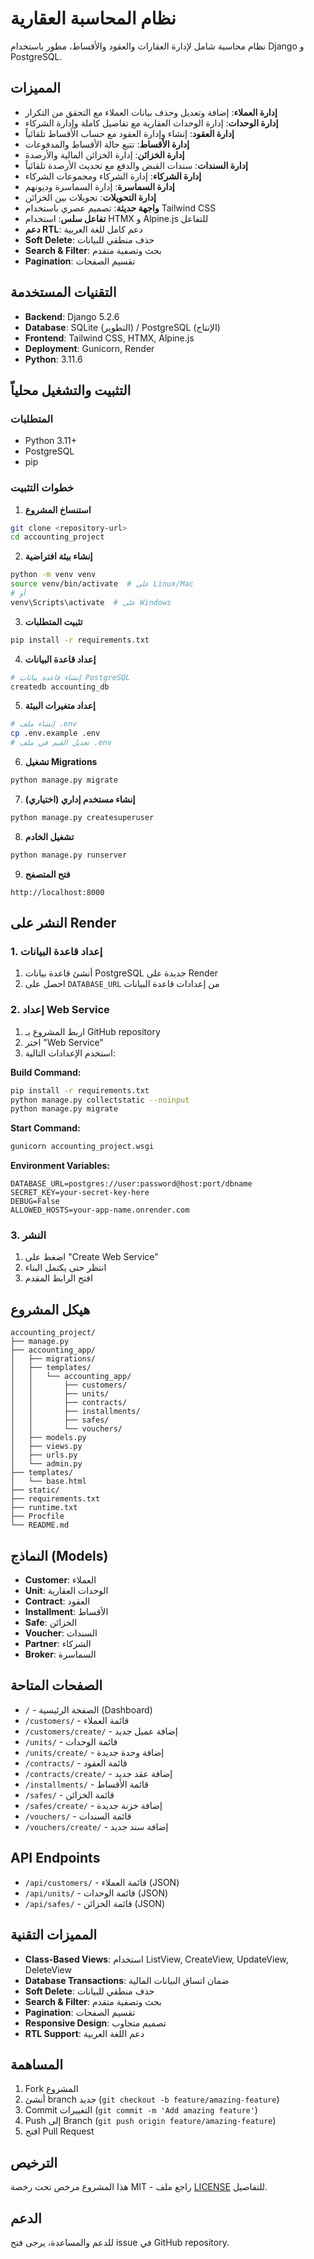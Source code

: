 # نظام المحاسبة العقارية

نظام محاسبة شامل لإدارة العقارات والعقود والأقساط، مطور باستخدام Django و PostgreSQL.

## المميزات

- **إدارة العملاء**: إضافة وتعديل وحذف بيانات العملاء مع التحقق من التكرار
- **إدارة الوحدات**: إدارة الوحدات العقارية مع تفاصيل كاملة وإدارة الشركاء
- **إدارة العقود**: إنشاء وإدارة العقود مع حساب الأقساط تلقائياً
- **إدارة الأقساط**: تتبع حالة الأقساط والمدفوعات
- **إدارة الخزائن**: إدارة الخزائن المالية والأرصدة
- **إدارة السندات**: سندات القبض والدفع مع تحديث الأرصدة تلقائياً
- **إدارة الشركاء**: إدارة الشركاء ومجموعات الشركاء
- **إدارة السماسرة**: إدارة السماسرة وديونهم
- **إدارة التحويلات**: تحويلات بين الخزائن
- **واجهة حديثة**: تصميم عصري باستخدام Tailwind CSS
- **تفاعل سلس**: استخدام HTMX و Alpine.js للتفاعل
- **دعم RTL**: دعم كامل للغة العربية
- **Soft Delete**: حذف منطقي للبيانات
- **Search & Filter**: بحث وتصفية متقدم
- **Pagination**: تقسيم الصفحات

## التقنيات المستخدمة

- **Backend**: Django 5.2.6
- **Database**: SQLite (التطوير) / PostgreSQL (الإنتاج)
- **Frontend**: Tailwind CSS, HTMX, Alpine.js
- **Deployment**: Gunicorn, Render
- **Python**: 3.11.6

## التثبيت والتشغيل محلياً

### المتطلبات

- Python 3.11+
- PostgreSQL
- pip

### خطوات التثبيت

1. **استنساخ المشروع**
```bash
git clone <repository-url>
cd accounting_project
```

2. **إنشاء بيئة افتراضية**
```bash
python -m venv venv
source venv/bin/activate  # على Linux/Mac
# أو
venv\Scripts\activate  # على Windows
```

3. **تثبيت المتطلبات**
```bash
pip install -r requirements.txt
```

4. **إعداد قاعدة البيانات**
```bash
# إنشاء قاعدة بيانات PostgreSQL
createdb accounting_db
```

5. **إعداد متغيرات البيئة**
```bash
# إنشاء ملف .env
cp .env.example .env
# تعديل القيم في ملف .env
```

6. **تشغيل Migrations**
```bash
python manage.py migrate
```

7. **إنشاء مستخدم إداري (اختياري)**
```bash
python manage.py createsuperuser
```

8. **تشغيل الخادم**
```bash
python manage.py runserver
```

9. **فتح المتصفح**
```
http://localhost:8000
```

## النشر على Render

### 1. إعداد قاعدة البيانات

1. أنشئ قاعدة بيانات PostgreSQL جديدة على Render
2. احصل على `DATABASE_URL` من إعدادات قاعدة البيانات

### 2. إعداد Web Service

1. اربط المشروع بـ GitHub repository
2. اختر "Web Service"
3. استخدم الإعدادات التالية:

**Build Command:**
```bash
pip install -r requirements.txt
python manage.py collectstatic --noinput
python manage.py migrate
```

**Start Command:**
```bash
gunicorn accounting_project.wsgi
```

**Environment Variables:**
```
DATABASE_URL=postgres://user:password@host:port/dbname
SECRET_KEY=your-secret-key-here
DEBUG=False
ALLOWED_HOSTS=your-app-name.onrender.com
```

### 3. النشر

1. اضغط على "Create Web Service"
2. انتظر حتى يكتمل البناء
3. افتح الرابط المقدم

## هيكل المشروع

```
accounting_project/
├── manage.py
├── accounting_app/
│   ├── migrations/
│   ├── templates/
│   │   └── accounting_app/
│   │       ├── customers/
│   │       ├── units/
│   │       ├── contracts/
│   │       ├── installments/
│   │       ├── safes/
│   │       └── vouchers/
│   ├── models.py
│   ├── views.py
│   ├── urls.py
│   └── admin.py
├── templates/
│   └── base.html
├── static/
├── requirements.txt
├── runtime.txt
├── Procfile
└── README.md
```

## النماذج (Models)

- **Customer**: العملاء
- **Unit**: الوحدات العقارية
- **Contract**: العقود
- **Installment**: الأقساط
- **Safe**: الخزائن
- **Voucher**: السندات
- **Partner**: الشركاء
- **Broker**: السماسرة

## الصفحات المتاحة

- `/` - الصفحة الرئيسية (Dashboard)
- `/customers/` - قائمة العملاء
- `/customers/create/` - إضافة عميل جديد
- `/units/` - قائمة الوحدات
- `/units/create/` - إضافة وحدة جديدة
- `/contracts/` - قائمة العقود
- `/contracts/create/` - إضافة عقد جديد
- `/installments/` - قائمة الأقساط
- `/safes/` - قائمة الخزائن
- `/safes/create/` - إضافة خزنة جديدة
- `/vouchers/` - قائمة السندات
- `/vouchers/create/` - إضافة سند جديد

## API Endpoints

- `/api/customers/` - قائمة العملاء (JSON)
- `/api/units/` - قائمة الوحدات (JSON)
- `/api/safes/` - قائمة الخزائن (JSON)

## المميزات التقنية

- **Class-Based Views**: استخدام ListView, CreateView, UpdateView, DeleteView
- **Database Transactions**: ضمان اتساق البيانات المالية
- **Soft Delete**: حذف منطقي للبيانات
- **Search & Filter**: بحث وتصفية متقدم
- **Pagination**: تقسيم الصفحات
- **Responsive Design**: تصميم متجاوب
- **RTL Support**: دعم اللغة العربية

## المساهمة

1. Fork المشروع
2. أنشئ branch جديد (`git checkout -b feature/amazing-feature`)
3. Commit التغييرات (`git commit -m 'Add amazing feature'`)
4. Push إلى Branch (`git push origin feature/amazing-feature`)
5. افتح Pull Request

## الترخيص

هذا المشروع مرخص تحت رخصة MIT - راجع ملف [LICENSE](LICENSE) للتفاصيل.

## الدعم

للدعم والمساعدة، يرجى فتح issue في GitHub repository.